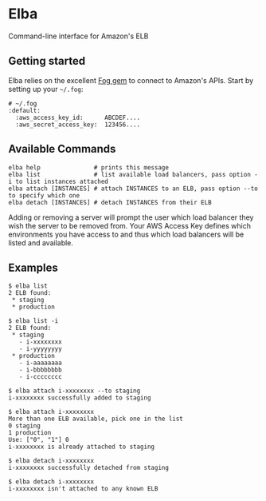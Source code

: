 # Elba

Command-line interface for Amazon's ELB

## Getting started

Elba relies on the excellent [Fog gem](http://fog.io/) to connect to Amazon's APIs.
Start by setting up your `~/.fog`:

    # ~/.fog
    :default:
      :aws_access_key_id:      ABCDEF....
      :aws_secret_access_key:  123456....

## Available Commands

    elba help               # prints this message
    elba list               # list available load balancers, pass option -i to list instances attached
    elba attach [INSTANCES] # attach INSTANCES to an ELB, pass option --to to specify which one
    elba detach [INSTANCES] # detach INSTANCES from their ELB

Adding or removing a server will prompt the user which load balancer they wish the server to be removed from.
Your AWS Access Key defines which environments you have access to and thus which load balancers will be listed and available.

## Examples

    $ elba list
    2 ELB found:
     * staging
     * production

    $ elba list -i
    2 ELB found:
     * staging
       - i-xxxxxxxx
       - i-yyyyyyyy
     * production
       - i-aaaaaaaa
       - i-bbbbbbbb
       - i-cccccccc

    $ elba attach i-xxxxxxxx --to staging
    i-xxxxxxxx successfully added to staging

    $ elba attach i-xxxxxxxx
    More than one ELB available, pick one in the list
    0 staging
    1 production
    Use: ["0", "1"] 0
    i-xxxxxxxx is already attached to staging

    $ elba detach i-xxxxxxxx
    i-xxxxxxxx successfully detached from staging

    $ elba detach i-xxxxxxxx
    i-xxxxxxxx isn't attached to any known ELB

